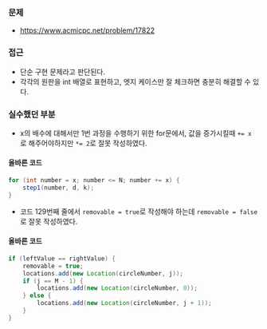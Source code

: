 ### 문제
- https://www.acmicpc.net/problem/17822

### 접근
- 단순 구현 문제라고 판단된다.
- 각각의 원판을 int 배열로 표현하고, 엣지 케이스만 잘 체크하면 충분히 해결할 수 있다.

### 실수했던 부분
- x의 배수에 대해서만 1번 과정을 수행하기 위한 for문에서, 값을 증가시킬때 `+= x` 로 해주어야하지만 `*= 2`로 잘못 작성하였다.
#### 올바른 코드
```java
for (int number = x; number <= N; number += x) {
    step1(number, d, k);
}
```
- 코드 129번째 줄에서 `removable = true`로 작성해야 하는데 `removable = false`로 잘못 작성하였다.
#### 올바른 코드
```java
if (leftValue == rightValue) {
    removable = true;
    locations.add(new Location(circleNumber, j));
    if (j == M - 1) {
        locations.add(new Location(circleNumber, 0));
    } else {
        locations.add(new Location(circleNumber, j + 1));
    }
}
```
